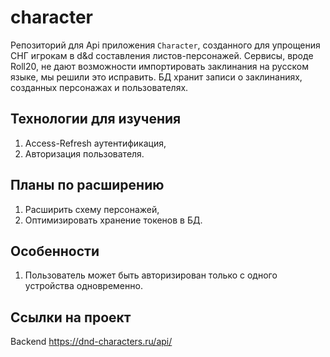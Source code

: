 # character
Репозиторий для Api приложения `Character`, созданного для упрощения СНГ игрокам в d&d составления листов-персонажей. Сервисы, вроде Roll20, не дают возможности импортировать заклинания на русском языке, мы решили это исправить. БД хранит записи о заклинаниях, созданных персонажах и пользователях.

## Технологии для изучения
1. Access-Refresh аутентификация,
2. Авторизация пользователя.

## Планы по расширению
1. Расширить схему персонажей,
2. Оптимизировать хранение токенов в БД.

## Особенности
1. Пользователь может быть авторизирован только с одного устройства одновременно.

## Ссылки на проект
Backend https://dnd-characters.ru/api/
